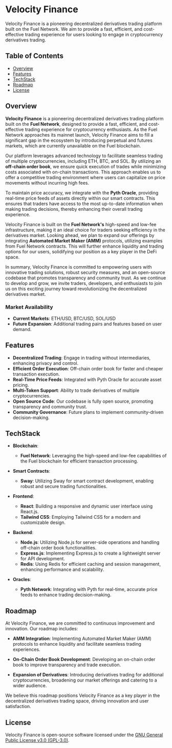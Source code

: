 # Velocity Finance

Velocity Finance is a pioneering decentralized derivatives trading platform built on the Fuel Network. We aim to provide a fast, efficient, and cost-effective trading experience for users looking to engage in cryptocurrency derivatives trading.

## Table of Contents
- [Overview](#overview)
- [Features](#features)
- [TechStack](#techstack)
- [Roadmap](#roadmap)
- [License](#license)

## Overview

**Velocity Finance** is a pioneering decentralized derivatives trading platform built on the **Fuel Network**, designed to provide a fast, efficient, and cost-effective trading experience for cryptocurrency enthusiasts. As the Fuel Network approaches its mainnet launch, Velocity Finance aims to fill a significant gap in the ecosystem by introducing perpetual and futures markets, which are currently unavailable on the Fuel blockchain.

Our platform leverages advanced technology to facilitate seamless trading of multiple cryptocurrencies, including ETH, BTC, and SOL. By utilizing an **off-chain order book**, we ensure quick execution of trades while minimizing costs associated with on-chain transactions. This approach enables us to offer a competitive trading environment where users can capitalize on price movements without incurring high fees.

To maintain price accuracy, we integrate with the **Pyth Oracle**, providing real-time price feeds of assets directly within our smart contracts. This ensures that traders have access to the most up-to-date information when making trading decisions, thereby enhancing their overall trading experience.

Velocity Finance is built on the **Fuel Network's** high-speed and low-fee infrastructure, making it an ideal choice for traders seeking efficiency in the derivatives market. Looking ahead, we plan to expand our offerings by integrating **Automated Market Maker (AMM)** protocols, utilizing examples from Fuel Network contracts. This will further enhance liquidity and trading options for our users, solidifying our position as a key player in the DeFi space.

In summary, Velocity Finance is committed to empowering users with innovative trading solutions, robust security measures, and an open-source codebase that promotes transparency and community trust. As we continue to develop and grow, we invite traders, developers, and enthusiasts to join us on this exciting journey toward revolutionizing the decentralized derivatives market.

### Market Availability
- **Current Markets**: ETH/USD, BTC/USD, SOL/USD
- **Future Expansion**: Additional trading pairs and features based on user demand.

## Features
- **Decentralized Trading**: Engage in trading without intermediaries, enhancing privacy and control.
- **Efficient Order Execution**: Off-chain order book for faster and cheaper transaction execution.
- **Real-Time Price Feeds**: Integrated with Pyth Oracle for accurate asset pricing.
- **Multi-Token Support**: Ability to trade derivatives of multiple cryptocurrencies.
- **Open Source Code**: Our codebase is fully open source, promoting transparency and community trust.
- **Community Governance**: Future plans to implement community-driven decision-making.

## TechStack
- **Blockchain**: 
  - **Fuel Network**: Leveraging the high-speed and low-fee capabilities of the Fuel blockchain for efficient transaction processing.

- **Smart Contracts**: 
  - **Sway**: Utilizing Sway for smart contract development, enabling robust and secure trading functionalities.

- **Frontend**: 
  - **React**: Building a responsive and dynamic user interface using React.js.
  - **Tailwind CSS**: Employing Tailwind CSS for a modern and customizable design.

- **Backend**: 
  - **Node.js**: Utilizing Node.js for server-side operations and handling off-chain order book functionalities.
  - **Express.js**: Implementing Express.js to create a lightweight server for API development.
  - **Redis**: Using Redis for efficient caching and session management, enhancing performance and scalability.

- **Oracles**: 
  - **Pyth Network**: Integrating with Pyth for real-time, accurate price feeds to enhance trading decision-making.

## Roadmap

At Velocity Finance, we are committed to continuous improvement and innovation. Our roadmap includes:

- **AMM Integration**: Implementing Automated Market Maker (AMM) protocols to enhance liquidity and facilitate seamless trading experiences.

- **On-Chain Order Book Development**: Developing an on-chain order book to improve transparency and trade execution.

- **Expansion of Derivatives**: Introducing derivatives trading for additional cryptocurrencies, broadening our market offerings and catering to a wider audience.

We believe this roadmap positions Velocity Finance as a key player in the decentralized derivatives trading space, driving innovation and user satisfaction.

## License

Velocity Finance is open-source software licensed under the [GNU General Public License v3.0 (GPL-3.0)](https://www.gnu.org/licenses/gpl-3.0.html).

